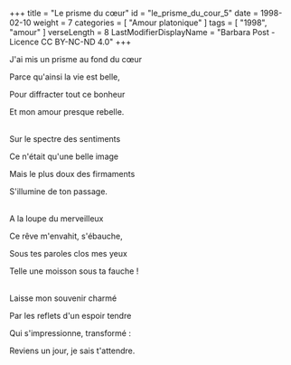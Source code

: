 +++
title = "Le prisme du cœur"
id = "le_prisme_du_cour_5"
date = 1998-02-10
weight = 7
categories = [ "Amour platonique" ]
tags = [ "1998", "amour" ]
verseLength = 8
LastModifierDisplayName = "Barbara Post - Licence CC BY-NC-ND 4.0"
+++

J'ai mis un prisme au fond du cœur

Parce qu'ainsi la vie est belle,

Pour diffracter tout ce bonheur

Et mon amour presque rebelle.

 \
Sur le spectre des sentiments

Ce n'était qu'une belle image

Mais le plus doux des firmaments

S'illumine de ton passage.

 \
A la loupe du merveilleux

Ce rêve m'envahit, s'ébauche,

Sous tes paroles clos mes yeux

Telle une moisson sous ta fauche !

 \
Laisse mon souvenir charmé

Par les reflets d'un espoir tendre

Qui s'impressionne, transformé :

Reviens un jour, je sais t'attendre.
